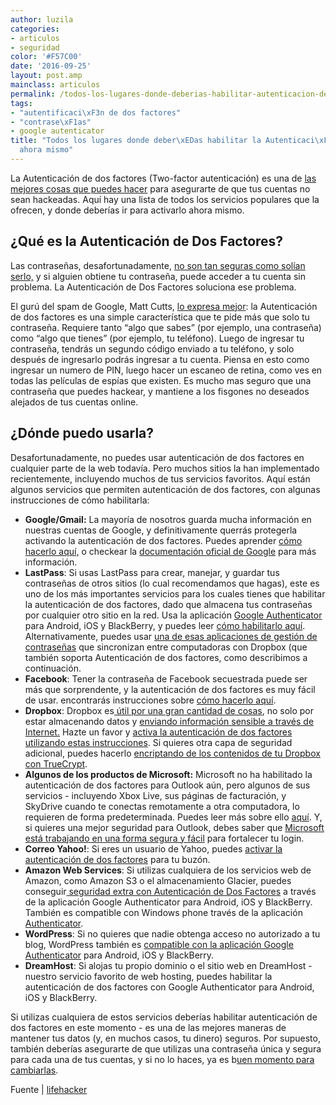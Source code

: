 ```yaml
---
author: luzila
categories:
- articulos
- seguridad
color: '#F57C00'
date: '2016-09-25'
layout: post.amp
mainclass: articulos
permalink: /todos-los-lugares-donde-deberias-habilitar-autenticacion-de-dos-factores-ahora-mismo/
tags:
- "autentificaci\xF3n de dos factores"
- "contrase\xF1as"
- google autenticator
title: "Todos los lugares donde deber\xEDas habilitar la Autenticaci\xF3n de Dos Factores
  ahora mismo"
---
```


La Autenticación de dos factores (Two-factor autenticación) es una de <a href="http://lifehacker.com/5932501/strong-passwords-arent-enough-how-to-to-ensure-the-apple-and-amazon-exploit-never-happens-to-you" target="_blank">las mejores cosas que puedes hacer</a> para asegurarte de que tus cuentas no sean hackeadas. Aquí hay una lista de todos los servicios populares que la ofrecen, y donde deberías ir para activarlo ahora mismo.

## ¿Qué es la Autenticación de Dos Factores?

Las contraseñas, desafortunadamente, <a href="http://lifehacker.com/5937303/your-clever-password-tricks-arent-protecting-you-from-todays-hackers" target="_blank">no son tan seguras como solían serlo,</a> y si alguien obtiene tu contraseña, puede acceder a tu cuenta sin problema. La Autenticación de Dos Factores soluciona ese problema.

<div >
<span class="embed-youtube" ></span>
</div>

El gurú del spam de Google, Matt Cutts, <a href="http://lifehacker.com/5932700/please-turn-on-two+factor-authentication" target="_blank">lo expresa mejor</a>: la Autenticación de dos factores es una simple característica que te pide más que solo tu contraseña. Requiere tanto &#8220;algo que sabes&#8221; (por ejemplo, una contraseña) como &#8220;algo que tienes&#8221; (por ejemplo, tu teléfono). Luego de ingresar tu contraseña, tendrás un segundo código enviado a tu teléfono, y solo después de ingresarlo podrás ingresar a tu cuenta. Piensa en esto como ingresar un numero de PIN, luego hacer un escaneo de retina, como ves en todas las películas de espías que existen. Es mucho mas seguro que una contraseña que puedes hackear, y mantiene a los fisgones no deseados alejados de tus cuentas online.
<!--more--><!--ad-->

## ¿Dónde puedo usarla?

Desafortunadamente, no puedes usar autenticación de dos factores en cualquier parte de la web todavía. Pero muchos sitios la han implementado recientemente, incluyendo muchos de tus servicios favoritos. Aquí están algunos servicios que permiten autenticación de dos factores, con algunas instrucciones de cómo habilitarla:

  * **<amp-img on="tap:lightbox1" role="button" tabindex="0" layout="responsive" class="alignright"  src="http://img.gawkerassets.com/img/17xdyo64drt8ujpg/original.jpg" alt="" />Google/Gmail:** La mayoría de nosotros guarda mucha información en nuestras cuentas de Google, y definitivamente querrás protegerla activando la autenticación de dos factores. Puedes aprender <a href="http://lifehacker.com/5756977/set-up-googles-two+step-verification-now-for-seriously-enhanced-security-for-your-google-account" target="_blank">cómo hacerlo aquí,</a> o checkear la <a href="https://support.google.com/accounts/bin/answer.py?hl=en&answer=185839&topic=1056283&ctx=topic" target="_blank">documentación oficial de Google</a> para más información.
  * **LastPass**: Si usas LastPass para crear, manejar, y guardar tus contraseñas de otros sitios (lo cual recomendamos que hagas), este es uno de los más importantes servicios para los cuales tienes que habilitar la autenticación de dos factores, dado que almacena tus contraseñas por cualquier otro sitio en la red. Usa la aplicación <a href="http://code.google.com/p/google-authenticator/" target="_blank">Google Authenticator</a> para Android, iOS y BlackBerry, y puedes leer <a href="http://helpdesk.lastpass.com/security-options/google-authenticator/" target="_blank">cómo habilitarlo aquí</a>. Alternativamente, puedes usar <a href="http://lifehacker.com/5799036/the-best-password-utilities-that-dont-store-your-data-in-the-cloud" target="_blank">una de esas aplicaciones de gestión de contraseñas</a> que sincronizan entre computadoras con Dropbox (que también soporta Autenticación de dos factores, como describimos a continuación.
  * **Facebook**: Tener la contraseña de Facebook secuestrada puede ser más que sorprendente, y la autenticación de dos factores es muy fácil de usar. encontrarás instrucciones sobre <a href="https://www.facebook.com/note.php?note_id=10150172618258920" target="_blank">cómo hacerlo aquí</a>.
  * **Dropbox**: Dropbox es<a href="http://lifehacker.com/5933884/top-10-clever-uses-for-dropbox" target="_blank"> útil por una gran cantidad de cosas</a>, no solo por estar almacenando datos y <a href="http://lifehacker.com/5910408/from-saucy-pics-to-passwords-how-to-share-sensitive-information-over-the-internet" target="_blank">enviando información sensible a través de Internet.</a> Hazte un favor y <a href="https://blog.dropbox.com/index.php/another-layer-of-security-for-your-dropbox-account/" target="_blank">activa la autenticación de dos factores utilizando estas instrucciones</a>. Si quieres otra capa de seguridad adicional, puedes hacerlo <a href="http://lifehacker.com/5794486/how-to-add-a-second-layer-of-encryption-to-dropbox" target="_blank">encriptando de los contenidos de tu Dropbox con TrueCrypt</a>.
  * **Algunos de los productos de Microsoft:** Microsoft no ha habilitado la autenticación de dos factores para Outlook aún, pero algunos de sus servicios - incluyendo Xbox Live, sus páginas de facturación, y SkyDrive cuando te conectas remotamente a otra computadora, lo requieren de forma predeterminada. Puedes leer más sobre ello <a href="http://answers.microsoft.com/en-us/windowslive/forum/liveid-wlsecurity/two-factor-authentication-tfa-what-is-a-microsoft/79321863-cf01-44f3-a181-87f531c5129e" target="_blank">aquí</a>. Y, si quieres una mejor seguridad para Outlook, debes saber que <a href="http://lifehacker.com/5933768/remains-of-the-day-outlookcom-will-rival-gmails-two+factor-authentication" target="_blank">Microsoft está trabajando en una forma segura y fácil</a> para fortalecer tu login.
  * **Correo Yahoo!**: Si eres un usuario de Yahoo, puedes <a href="http://www.zdnet.com/blog/security/yahoo-mail-introduces-two-factor-authentication/9846" target="_blank">activar la autenticación de dos factores</a> para tu buzón.
  * **Amazon Web Services**: Si utilizas cualquiera de los servicios web de Amazon, como Amazon S3 o el almacenamiento Glacier, puedes conseguir<a href="http://aws.amazon.com/mfa/virtual_mfa_applications/?tag=gmgamzn-20" target="_blank"> seguridad extra con Autenticación de Dos Factores</a> a través de la aplicación Google Authenticator para Android, iOS y BlackBerry. También es compatible con Windows phone través de la aplicación <a href="http://www.windowsphone.com/en-US/apps/021dd79f-0598-e011-986b-78e7d1fa76f8" target="_blank">Authenticator</a>.
  * **WordPress**: Si no quieres que nadie obtenga acceso no autorizado a tu blog, WordPress también es <a href="http://wordpress.org/extend/plugins/google-authenticator/" target="_blank">compatible con la aplicación Google Authenticator</a> para Android, iOS y BlackBerry.
  * **DreamHost**: Si alojas tu propio dominio o el sitio web en DreamHost - nuestro servicio favorito de web hosting, puedes habilitar la autenticación de dos factores con Google Authenticator para Android, iOS y BlackBerry.

Si utilizas cualquiera de estos servicios deberías habilitar autenticación de dos factores en este momento - es una de las mejores maneras de mantener tus datos (y, en muchos casos, tu dinero) seguros. Por supuesto, también deberías asegurarte de que utilizas una contraseña única y segura para cada una de tus cuentas, y si no lo haces, ya es b<a href="http://lifehacker.com/5932501/strong-passwords-arent-enough-how-to-to-ensure-the-apple-and-amazon-exploit-never-happens-to-you" target="_blank">uen momento para cambiarlas</a>.

Fuente \| <a href="http://lifehacker.com/5938565/heres-everywhere-you-should-enable-two+factor-authentication-right-now" target="_blank">lifehacker</a>